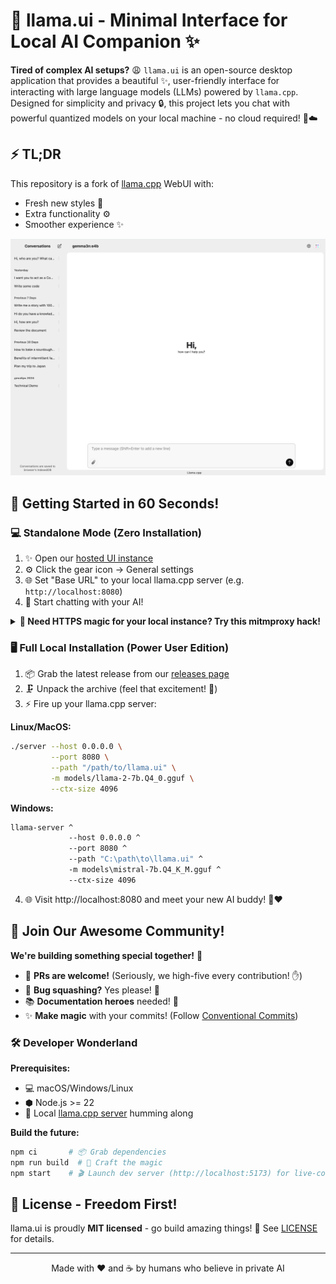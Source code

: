 # 🦙 llama.ui - Minimal Interface for Local AI Companion ✨

**Tired of complex AI setups?** 😩 `llama.ui` is an open-source desktop application that provides a beautiful ✨, user-friendly interface for interacting with large language models (LLMs) powered by `llama.cpp`. Designed for simplicity and privacy 🔒, this project lets you chat with powerful quantized models on your local machine - no cloud required! 🚫☁️

## ⚡ TL;DR

This repository is a fork of [llama.cpp](https://github.com/ggml-org/llama.cpp) WebUI with:

- Fresh new styles 🎨
- Extra functionality ⚙️
- Smoother experience ✨

![welcome-screen](public/screenshots/desktop.png)

## 🚀 Getting Started in 60 Seconds!

### 💻 Standalone Mode (Zero Installation)

1. ✨ Open our [hosted UI instance](https://olegshulyakov.github.io/llama.ui/)
2. ⚙️ Click the gear icon → General settings
3. 🌐 Set "Base URL" to your local llama.cpp server (e.g. `http://localhost:8080`)
4. 🎉 Start chatting with your AI!

<details><summary><b>🔧 Need HTTPS magic for your local instance? Try this mitmproxy hack!</b></summary>
<p>

**Uh-oh!** Browsers block HTTP requests from HTTPS sites 😤. Since `llama.cpp` uses HTTP, we need a bridge 🌉. Enter [mitmproxy](https://www.mitmproxy.org/) - our traffic wizard! 🧙‍♂️

**Local setup:**

```bash
mitmdump -p 8443 --mode reverse:http://localhost:8080/
```

**Docker quickstart:**

```bash
docker run -it -p 8443:8443 mitmproxy/mitmproxy mitmdump -p 8443 --mode reverse:http://localhost:8080/
```

**Pro-tip with Docker Compose:**

```yml
services:
  mitmproxy:
    container_name: mitmproxy
    image: mitmproxy/mitmproxy:latest
    ports:
      - '8443:8443' # 🔁 Port magic happening here!
    command: mitmdump -p 8443 --mode reverse:http://localhost:8080/
    # ... (other config)
```

> ⚠️ **Certificate Tango Time!**
>
> 1. Visit http://localhost:8443
> 2. Click "Trust this certificate" 🤝
> 3. Restart 🦙 llama.ui page 🔄
> 4. Profit! 💸

**Voilà!** You've hacked the HTTPS barrier! 🎩✨

</p>
</details>

### 🖥️ Full Local Installation (Power User Edition)

1. 📦 Grab the latest release from our [releases page](https://github.com/olegshulyakov/llama.ui/releases)
2. 🗜️ Unpack the archive (feel that excitement! 🤩)
3. ⚡ Fire up your llama.cpp server:

**Linux/MacOS:**

```bash
./server --host 0.0.0.0 \
         --port 8080 \
         --path "/path/to/llama.ui" \
         -m models/llama-2-7b.Q4_0.gguf \
         --ctx-size 4096
```

**Windows:**

```bat
llama-server ^
             --host 0.0.0.0 ^
             --port 8080 ^
             --path "C:\path\to\llama.ui" ^
             -m models\mistral-7b.Q4_K_M.gguf ^
             --ctx-size 4096
```

4. 🌐 Visit http://localhost:8080 and meet your new AI buddy! 🤖❤️

## 🌟 Join Our Awesome Community!

**We're building something special together!** 🚀

- 🎯 **PRs are welcome!** (Seriously, we high-five every contribution! ✋)
- 🐛 **Bug squashing?** Yes please! 🧯
- 📚 **Documentation heroes** needed! 🦸
- ✨ **Make magic** with your commits! (Follow [Conventional Commits](https://www.conventionalcommits.org))

### 🛠️ Developer Wonderland

**Prerequisites:**

- 💻 macOS/Windows/Linux
- ⬢ Node.js >= 22
- 🦙 Local [llama.cpp server](https://github.com/ggml-org/llama.cpp/tree/master/tools/server) humming along

**Build the future:**

```bash
npm ci       # 📦 Grab dependencies
npm run build  # 🔨 Craft the magic
npm start    # 🎬 Launch dev server (http://localhost:5173) for live-coding bliss! 🔥
```

## 📜 License - Freedom First!

llama.ui is proudly **MIT licensed** - go build amazing things! 🚀 See [LICENSE](LICENSE) for details.

---

<p align="center">
Made with ❤️ and ☕ by humans who believe in private AI
</p>
